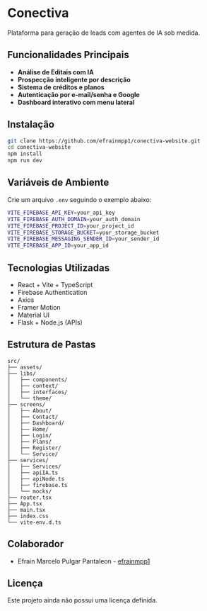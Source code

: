 # Conectiva

Plataforma para geração de leads com agentes de IA sob medida.

<!-- Badges can be added here -->

## Funcionalidades Principais

- **Análise de Editais com IA**
- **Prospecção inteligente por descrição**
- **Sistema de créditos e planos**
- **Autenticação por e-mail/senha e Google**
- **Dashboard interativo com menu lateral**

## Instalação

```bash
git clone https://github.com/efrainmpp1/conectiva-website.git
cd conectiva-website
npm install
npm run dev
```

## Variáveis de Ambiente

Crie um arquivo `.env` seguindo o exemplo abaixo:

```bash
VITE_FIREBASE_API_KEY=your_api_key
VITE_FIREBASE_AUTH_DOMAIN=your_auth_domain
VITE_FIREBASE_PROJECT_ID=your_project_id
VITE_FIREBASE_STORAGE_BUCKET=your_storage_bucket
VITE_FIREBASE_MESSAGING_SENDER_ID=your_sender_id
VITE_FIREBASE_APP_ID=your_app_id
```

## Tecnologias Utilizadas

- React + Vite + TypeScript
- Firebase Authentication
- Axios
- Framer Motion
- Material UI
- Flask + Node.js (APIs)

## Estrutura de Pastas

```text
src/
├── assets/
├── libs/
│   ├── components/
│   ├── context/
│   ├── interfaces/
│   └── theme/
├── screens/
│   ├── About/
│   ├── Contact/
│   ├── Dashboard/
│   ├── Home/
│   ├── Login/
│   ├── Plans/
│   ├── Register/
│   └── Service/
├── services/
│   ├── Services/
│   ├── apiIA.ts
│   ├── apiNode.ts
│   ├── firebase.ts
│   └── mocks/
├── router.tsx
├── App.tsx
├── main.tsx
├── index.css
└── vite-env.d.ts
```

## Colaborador

- Efrain Marcelo Pulgar Pantaleon - [efrainmpp1](https://github.com/efrainmpp1)

## Licença

Este projeto ainda não possui uma licença definida.


